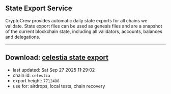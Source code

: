 ## State Export Service
CryptoCrew provides automatic daily state exports for all chains we validate. State export files can be used as genesis files and are a snapshot of the current blockchain state, including all validators, accounts, balances and delegations.

---
**Download: [celestia state export](https://dl-eu2.ccvalidators.com/SERVICE/celestia/celestia_export_7712488.json)**
---

- last updated: Sat Sep 27 2025 11:29:02
- chain id: `celestia`
- export height: `7712488`
- use for: airdrops, local tests, chain recovery
